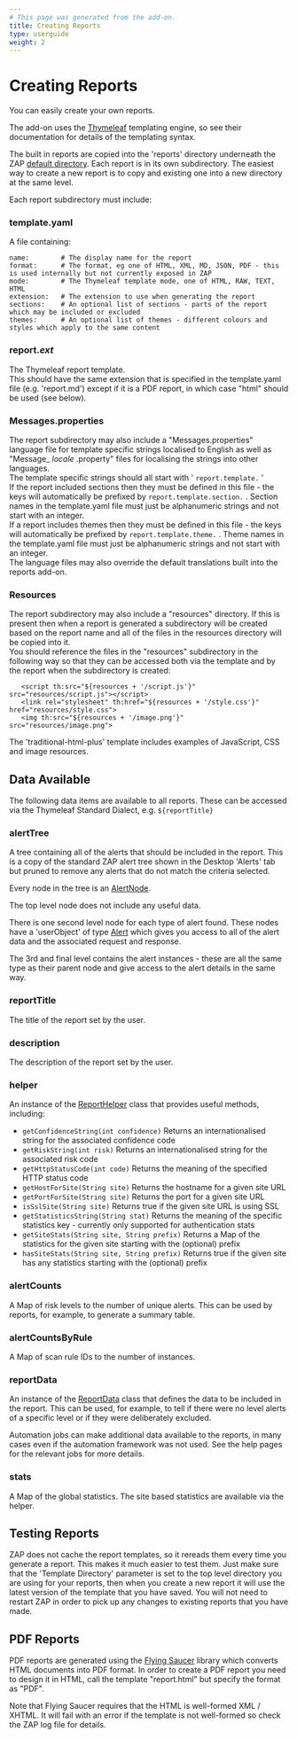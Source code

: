 ```yaml
---
# This page was generated from the add-on.
title: Creating Reports
type: userguide
weight: 2
---
```


# Creating Reports

You can easily create your own reports.

The add-on uses the [Thymeleaf](https://www.thymeleaf.org/)
templating engine, so see their documentation for details of the
templating syntax.

The built in reports are copied into the 'reports' directory
underneath the ZAP [default
directory](/faq/what-is-the-default-directory-that-zap-uses/). Each report is in its own subdirectory. The easiest way to
create a new report is to copy and existing one into a new directory
at the same level.

Each report subdirectory must include:

### template.yaml

A file containing:

```
name:        # The display name for the report
format:      # The format, eg one of HTML, XML, MD, JSON, PDF - this is used internally but not currently exposed in ZAP
mode:        # The Thymeleaf template mode, one of HTML, RAW, TEXT, HTML
extension:   # The extension to use when generating the report
sections:    # An optional list of sections - parts of the report which may be included or excluded
themes:      # An optional list of themes - different colours and styles which apply to the same content
```

### report.*ext*

The Thymeleaf report template.   
This should have the same extension that is specified in the template.yaml file (e.g. 'report.md') except if it is a PDF report, in which case "html" should be used (see below).

### Messages.properties

The report subdirectory may also include a "Messages.properties" language file for template specific strings localised to English as well as "Message_ *locale* .property" files for localising the strings into other languages.   
The template specific strings should all start with ' `report.template.` '   
If the report included sections then they must be defined in this file - the keys will automatically be prefixed by `report.template.section.` . Section names in the template.yaml file must just be alphanumeric strings and not start with an integer.   
If a report includes themes then they must be defined in this file - the keys will automatically be prefixed by `report.template.theme.` . Theme names in the template.yaml file must just be alphanumeric strings and not start with an integer.   
The language files may also override the default translations built into the reports add-on.

### Resources

The report subdirectory may also include a "resources" directory. If this is present then when a report is generated a subdirectory will be created based on the report name and all of the files in the resources directory will be copied into it.   
You should reference the files in the "resources" subdirectory in the following way so that they can be accessed both via the template and by the report when the subdirectory is created:

```
   <script th:src="${resources + '/script.js'}" src="resources/script.js"></script>
   <link rel="stylesheet" th:href="${resources + '/style.css'}" href="resources/style.css">
   <img th:src="${resources + '/image.png'}" src="resources/image.png">
```

The 'traditional-html-plus' template includes examples of JavaScript, CSS and image resources.

## Data Available

The following data items are available to all reports. These can be accessed via the Thymeleaf Standard Dialect, e.g. `${reportTitle}`

### alertTree

A tree containing all of the alerts that should be included in the report. This is a copy of the standard ZAP alert tree shown in the Desktop 'Alerts' tab but pruned to remove any alerts that do not match the criteria selected.

Every node in the tree is an [AlertNode](https://javadoc.io/static/org.zaproxy/zap/2.10.0/org/zaproxy/zap/extension/alert/AlertNode.html).

The top level node does not include any useful data.

There is one second level node for each type of alert found. These
nodes have a 'userObject' of type [Alert](https://javadoc.io/static/org.zaproxy/zap/2.10.0/org/parosproxy/paros/core/scanner/Alert.html)
which gives you access to all of the alert data and the associated
request and response.

The 3rd and final level contains the alert instances - these are
all the same type as their parent node and give access to the alert
details in the same way.

### reportTitle

The title of the report set by the user.

### description

The description of the report set by the user.

### helper

An instance of the [ReportHelper](https://github.com/zaproxy/zap-extensions/tree/master/addOns/reports/src/main/java/org/zaproxy/addon/reports/ReportHelper.java) class that provides useful methods, including:

* `getConfidenceString(int confidence)` Returns an internationalised string for the associated confidence code
* `getRiskString(int risk)` Returns an internationalised string for the associated risk code
* `getHttpStatusCode(int code)` Returns the meaning of the specified HTTP status code
* `getHostForSite(String site)` Returns the hostname for a given site URL
* `getPortForSite(String site)` Returns the port for a given site URL
* `isSslSite(String site)` Returns true if the given site URL is using SSL
* `getStatisticsString(String stat)` Returns the meaning of the specific statistics key - currently only supported for authentication stats
* `getSiteStats(String site, String prefix)` Returns a Map of the statistics for the given site starting with the (optional) prefix
* `hasSiteStats(String site, String prefix)` Returns true if the given site has any statistics starting with the (optional) prefix

### alertCounts

A Map of risk levels to the number of unique alerts. This can be used by reports, for example, to generate a summary table.

### alertCountsByRule

A Map of scan rule IDs to the number of instances.

### reportData

An instance of the [ReportData](https://github.com/zaproxy/zap-extensions/tree/master/addOns/reports/src/main/java/org/zaproxy/addon/reports/ReportData.java) class that defines the data to be included in the report. This can be used, for example, to tell if there were no level alerts of a specific level or if they were deliberately excluded.

Automation jobs can make additional data available to the
reports, in many cases even if the automation framework was not used.
See the help pages for the relevant jobs for more details.

### stats

A Map of the global statistics. The site based statistics are available via the helper.

## Testing Reports

ZAP does not cache the report templates, so it rereads them every time you generate a report. This makes it much easier to test them. Just make sure that the 'Template Directory' parameter is set to the top level directory you are using for your reports, then when you create a new report it will use the latest version of the template that you have saved. You will not need to restart ZAP in order to pick up any changes to existing reports that you have made.

## PDF Reports

PDF reports are generated using the [Flying
Saucer](https://github.com/flyingsaucerproject/flyingsaucer) library which converts HTML documents into PDF format. In order to create a PDF report you need to design it in HTML, call the template "report.html" but specify the format as "PDF".

Note that Flying Saucer requires that the HTML is well-formed
XML / XHTML. It will fail with an error if the template is not
well-formed so check the ZAP log file for details.
